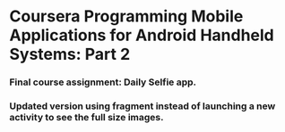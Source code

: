 # Coursera Programming Mobile Applications for Android Handheld Systems: Part 2
### Final course assignment: Daily Selfie app.
### Updated version using fragment instead of launching a new activity to see the full size images.
